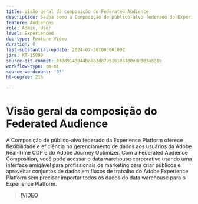 ```yaml
---
title: Visão geral da composição do Federated Audience
description: Saiba como a Composição de público-alvo federado do Experience Platform fornece aos usuários do Adobe Real-Time CDP e do Adobe Journey Optimizer flexibilidade e eficiência no gerenciamento de dados.
feature: Audiences
role: Admin, User
level: Experienced
doc-type: Feature Video
duration: 0
last-substantial-update: 2024-07-30T00:00:00Z
jira: KT-15899
source-git-commit: 0f0d9143044ba6b3d879516108700edd303a831b
workflow-type: tm+mt
source-wordcount: '93'
ht-degree: 21%

---
```



# Visão geral da composição do Federated Audience

A Composição de público-alvo federado da Experience Platform oferece flexibilidade e eficiência no gerenciamento de dados aos usuários da Adobe Real-Time CDP e do Adobe Journey Optimizer. Com a Federated Audience Composition, você pode acessar o data warehouse corporativo usando uma interface amigável para profissionais de marketing para criar públicos e aproveitar conjuntos de dados em fluxos de trabalho do Adobe Experience Platform sem precisar importar todos os dados do data warehouse para o Experience Platform.

>[!VIDEO](https://video.tv.adobe.com/v/3432261/?learn=on)
